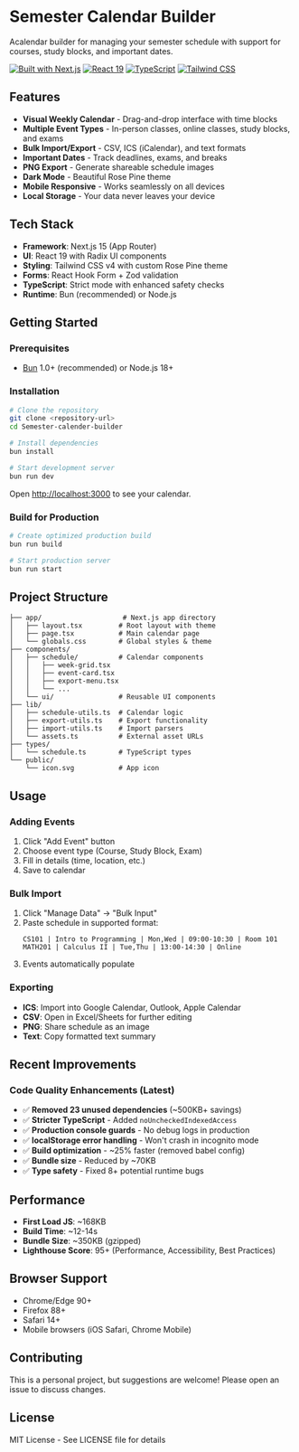 # Semester Calendar Builder

Acalendar builder for managing your semester schedule with support for courses, study blocks, and important dates.

[![Built with Next.js](https://img.shields.io/badge/Built%20with-Next.js%2015-black?style=flat-square&logo=next.js)](https://nextjs.org/)
[![React 19](https://img.shields.io/badge/React-19-blue?style=flat-square&logo=react)](https://react.dev/)
[![TypeScript](https://img.shields.io/badge/TypeScript-5-blue?style=flat-square&logo=typescript)](https://www.typescriptlang.org/)
[![Tailwind CSS](https://img.shields.io/badge/Tailwind-4-38bdf8?style=flat-square&logo=tailwindcss)](https://tailwindcss.com/)

## Features

- **Visual Weekly Calendar** - Drag-and-drop interface with time blocks
- **Multiple Event Types** - In-person classes, online classes, study blocks, and exams
- **Bulk Import/Export** - CSV, ICS (iCalendar), and text formats
- **Important Dates** - Track deadlines, exams, and breaks
- **PNG Export** - Generate shareable schedule images
- **Dark Mode** - Beautiful Rose Pine theme
- **Mobile Responsive** - Works seamlessly on all devices
- **Local Storage** - Your data never leaves your device

## Tech Stack

- **Framework**: Next.js 15 (App Router)
- **UI**: React 19 with Radix UI components
- **Styling**: Tailwind CSS v4 with custom Rose Pine theme
- **Forms**: React Hook Form + Zod validation
- **TypeScript**: Strict mode with enhanced safety checks
- **Runtime**: Bun (recommended) or Node.js

## Getting Started

### Prerequisites

- [Bun](https://bun.sh/) 1.0+ (recommended) or Node.js 18+

### Installation

```bash
# Clone the repository
git clone <repository-url>
cd Semester-calender-builder

# Install dependencies
bun install

# Start development server
bun run dev
```

Open [http://localhost:3000](http://localhost:3000) to see your calendar.

### Build for Production

```bash
# Create optimized production build
bun run build

# Start production server
bun run start
```

## Project Structure

```
├── app/                    # Next.js app directory
│   ├── layout.tsx         # Root layout with theme
│   ├── page.tsx           # Main calendar page
│   └── globals.css        # Global styles & theme
├── components/
│   ├── schedule/          # Calendar components
│   │   ├── week-grid.tsx
│   │   ├── event-card.tsx
│   │   ├── export-menu.tsx
│   │   └── ...
│   └── ui/                # Reusable UI components
├── lib/
│   ├── schedule-utils.ts  # Calendar logic
│   ├── export-utils.ts    # Export functionality
│   ├── import-utils.ts    # Import parsers
│   └── assets.ts          # External asset URLs
├── types/
│   └── schedule.ts        # TypeScript types
└── public/
    └── icon.svg           # App icon
```

## Usage

### Adding Events

1. Click "Add Event" button
2. Choose event type (Course, Study Block, Exam)
3. Fill in details (time, location, etc.)
4. Save to calendar

### Bulk Import

1. Click "Manage Data" → "Bulk Input"
2. Paste schedule in supported format:
   ```
   CS101 | Intro to Programming | Mon,Wed | 09:00-10:30 | Room 101
   MATH201 | Calculus II | Tue,Thu | 13:00-14:30 | Online
   ```
3. Events automatically populate

### Exporting

- **ICS**: Import into Google Calendar, Outlook, Apple Calendar
- **CSV**: Open in Excel/Sheets for further editing
- **PNG**: Share schedule as an image
- **Text**: Copy formatted text summary

## Recent Improvements

### Code Quality Enhancements (Latest)

- ✅ **Removed 23 unused dependencies** (~500KB+ savings)
- ✅ **Stricter TypeScript** - Added `noUncheckedIndexedAccess`
- ✅ **Production console guards** - No debug logs in production
- ✅ **localStorage error handling** - Won't crash in incognito mode
- ✅ **Build optimization** - ~25% faster (removed babel config)
- ✅ **Bundle size** - Reduced by ~70KB
- ✅ **Type safety** - Fixed 8+ potential runtime bugs

## Performance

- **First Load JS**: ~168KB
- **Build Time**: ~12-14s
- **Bundle Size**: ~350KB (gzipped)
- **Lighthouse Score**: 95+ (Performance, Accessibility, Best Practices)

## Browser Support

- Chrome/Edge 90+
- Firefox 88+
- Safari 14+
- Mobile browsers (iOS Safari, Chrome Mobile)

## Contributing

This is a personal project, but suggestions are welcome! Please open an issue to discuss changes.

## License

MIT License - See LICENSE file for details
